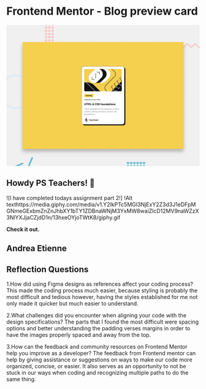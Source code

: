 # Frontend Mentor - Blog preview card

![Design preview for the Blog preview card coding challenge](./preview.jpg)

## Howdy PS Teachers! 👋

![I have completed todays assignment part 2!] !Alt texthttps://media.giphy.com/media/v1.Y2lkPTc5MGI3NjExY2Z3d3J1eDFpMGNmeGExbmZnZnJhbXY1bTY1ZDBnaWNjM3YxMW8waiZlcD12MV9naWZzX3NlYXJjaCZjdD1n/13hxeOYjoTWtK8/giphy.gif

**Check it out.**

## Andrea Etienne


## Reflection Questions

1.How did using Figma designs as references affect your coding process?
This made the coding process much easier, because styling is probably the most difficult and tedious however, having the styles established for me not only made it quicker but much easier to understand. 

2.What challenges did you encounter when aligning your code with the design specifications?
The parts that I found the most difficult were spacing options and better understanding the padding verses margins in order to have the images properly spaced and away from the top.

3.How can the feedback and community resources on Frontend Mentor help you improve as a developer?
The feedback from Frontend mentor can help by giving assistance or suggestions on ways to make our code more organized, concise, or easier. It also serves as an opportunity to not be stuck in our ways when coding and recognizing multiple paths to do the same thing. 

